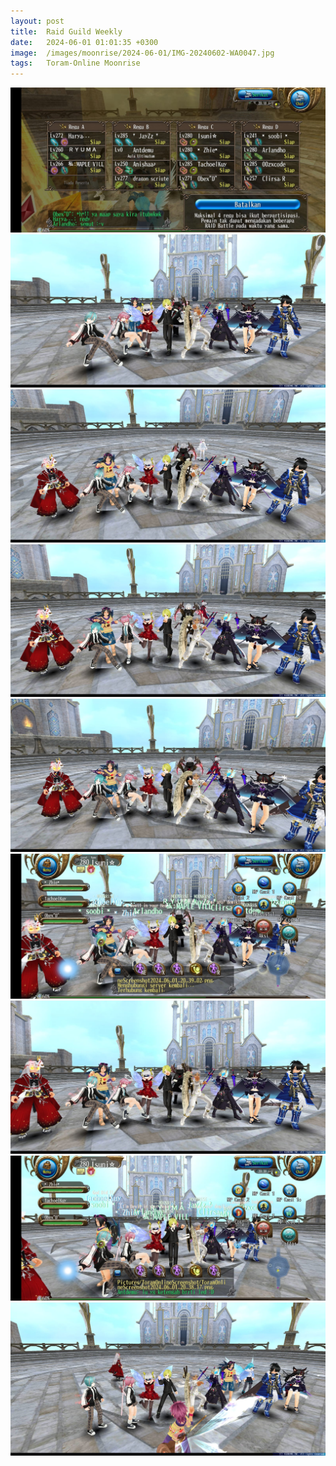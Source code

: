 ```yaml
---
layout: post
title:  Raid Guild Weekly
date:   2024-06-01 01:01:35 +0300
image:  /images/moonrise/2024-06-01/IMG-20240602-WA0047.jpg
tags:   Toram-Online Moonrise
---
```


![pic1](/images/moonrise/2024-06-01/IMG-20240602-WA0041.jpg)
<br/>
![pic2](/images/moonrise/2024-06-01/IMG-20240602-WA0042.jpg)
<br/>
![pic3](/images/moonrise/2024-06-01/IMG-20240602-WA0043.jpg)
<br/>
![pic4](/images/moonrise/2024-06-01/IMG-20240602-WA0044.jpg)
<br/>
![pic5](/images/moonrise/2024-06-01/IMG-20240602-WA0045.jpg)
<br/>
![pic6](/images/moonrise/2024-06-01/IMG-20240602-WA0046.jpg)
<br/>
![pic7](/images/moonrise/2024-06-01/IMG-20240602-WA0047.jpg)
<br/>
![pic8](/images/moonrise/2024-06-01/IMG-20240602-WA0048.jpg)
<br/>
![pic9](/images/moonrise/2024-06-01/IMG-20240602-WA0049.jpg)